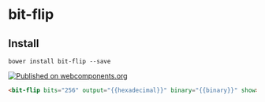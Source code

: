 bit-flip
==========

## Install

```
bower install bit-flip --save
```

[![Published on webcomponents.org](https://img.shields.io/badge/webcomponents.org-published-blue.svg)](https://beta.webcomponents.org/element/bkawk/bit-flip)

<!---
```
<custom-element-demo>
  <template>
    <script src="../webcomponentsjs/webcomponents-lite.min.js"></script>
    <link rel="import" href="bit-flip.html">
    <next-code-block></next-code-block>
  </template>
</custom-element-demo>
```
-->
```html
<bit-flip bits="256" output="{{hexadecimal}}" binary="{{binary}}" show></bit-flip>
```